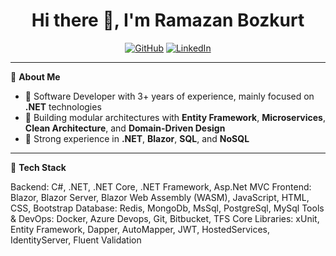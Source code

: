 <h1 align="center">Hi there 👋, I'm Ramazan Bozkurt</h1>

<p align="center">
  <a href="https://github.com/RamazanBozkurt"><img src="https://img.shields.io/github/followers/RamazanBozkurt?label=GitHub&style=social" alt="GitHub"></a>
  <a href="https://www.linkedin.com/in/ramazanbozkurt-20/" target="_blank"><img src="https://img.shields.io/badge/LinkedIn-blue?logo=linkedin&style=flat&logoColor=white" alt="LinkedIn"></a>
</p>

---

🎯 **About Me**

- 🧠 Software Developer with 3+ years of experience, mainly focused on **.NET** technologies  
- 🧱 Building modular architectures with **Entity Framework**, **Microservices**, **Clean Architecture**, and **Domain-Driven Design**
- 🚀 Strong experience in **.NET**, **Blazor**, **SQL**, and **NoSQL**

---

🧰 **Tech Stack**

Backend:         C#, .NET, .NET Core, .NET Framework, Asp.Net MVC
Frontend:        Blazor, Blazor Server, Blazor Web Assembly (WASM), JavaScript, HTML, CSS, Bootstrap
Database:        Redis, MongoDb, MsSql, PostgreSql, MySql
Tools & DevOps:  Docker, Azure Devops, Git, Bitbucket, TFS
Core Libraries:  xUnit, Entity Framework, Dapper, AutoMapper, JWT, HostedServices, IdentityServer, Fluent Validation
